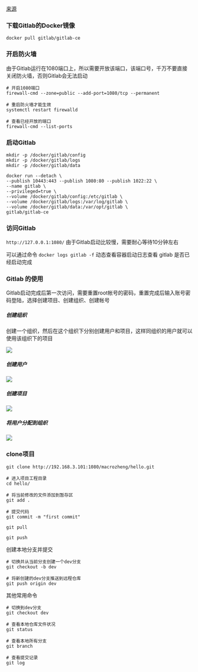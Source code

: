 

[来源](https://mp.weixin.qq.com/s/6GyYlR9lpVcjgYmHMYLi0w)



### 下载Gitlab的Docker镜像

```shell
docker pull gitlab/gitlab-ce
```





### 开启防火墙

由于Gitlab运行在1080端口上，所以需要开放该端口，该端口号，千万不要直接关闭防火墙，否则Gitlab会无法启动

```shell
# 开启1080端口
firewall-cmd --zone=public --add-port=1080/tcp --permanent

# 重启防火墙才能生效
systemctl restart firewalld

# 查看已经开放的端口
firewall-cmd --list-ports
```







### 启动Gitlab

```shell
mkdir -p /docker/gitlab/config
mkdir -p /docker/gitlab/logs
mkdir -p /docker/gitlab/data

docker run --detach \
--publish 10443:443 --publish 1080:80 --publish 1022:22 \
--name gitlab \
--privileged=true \
--volume /docker/gitlab/config:/etc/gitlab \
--volume /docker/gitlab/logs:/var/log/gitlab \
--volume /docker/gitlab/data:/var/opt/gitlab \
gitlab/gitlab-ce
```





### 访问Gitlab

`http://127.0.0.1:1080/`  由于Gitlab启动比较慢，需要耐心等待10分钟左右



可以通过命令 `docker logs gitlab -f`  动态查看容器启动日志查看 gitlab 是否已经启动完成







### Gitlab 的使用

Gitlab启动完成后第一次访问，需要重置root帐号的密码，重置完成后输入账号密码登陆，选择创建项目、创建组织、创建帐号



##### 创建组织

创建一个组织，然后在这个组织下分别创建用户和项目，这样同组织的用户就可以使用该组织下的项目

![](https://mmbiz.qpic.cn/mmbiz_png/CKvMdchsUwkLKgUhRUWnDkfy2L7J0QHG5df1oIRsV0XdWufHJtgKGrHP6MFiaWzEbzs8jick743VONYY17DYsbHg/640?wx_fmt=png&tp=webp&wxfrom=5&wx_lazy=1&wx_co=1)





##### 创建用户

![](https://mmbiz.qpic.cn/mmbiz_png/CKvMdchsUwkLKgUhRUWnDkfy2L7J0QHGhlgHf0pkN3lTDhQQUmTM7KlMKhEcytC5LMGPOGggia47hiatWKuy8upw/640?wx_fmt=png&tp=webp&wxfrom=5&wx_lazy=1&wx_co=1)







##### 创建项目

![](https://mmbiz.qpic.cn/mmbiz_png/CKvMdchsUwkLKgUhRUWnDkfy2L7J0QHGMsvSmqYVbuk7M24f62D6V4w6kZGiaqJ93icfL1r5zWIV9kwpexBP2HdQ/640?wx_fmt=png&tp=webp&wxfrom=5&wx_lazy=1&wx_co=1)





##### 将用户分配到组织

![](https://mmbiz.qpic.cn/mmbiz_png/CKvMdchsUwkLKgUhRUWnDkfy2L7J0QHGb2aOBvLaqrZ6L3bicr11hCWZNGvoPR9ibY0jT4CBicUlA1t0sMv0JkZgQ/640?wx_fmt=png&tp=webp&wxfrom=5&wx_lazy=1&wx_co=1)





### clone项目

```shell
git clone http://192.168.3.101:1080/macrozheng/hello.git
```



```shell
# 进入项目工程目录
cd hello/

# 将当前修改的文件添加到暂存区
git add .

# 提交代码
git commit -m "first commit"

git pull

git push
```



创建本地分支并提交

```shell
# 切换并从当前分支创建一个dev分支
git checkout -b dev

# 将新创建的dev分支推送到远程仓库
git push origin dev
```



其他常用命令

```shell
# 切换到dev分支
git checkout dev

# 查看本地仓库文件状况
git status

# 查看本地所有分支
git branch

# 查看提交记录
git log
```

